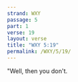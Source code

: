 ```yaml
---
strand: WXY
passage: 5
part: 1
verse: 19
layout: verse
title: "WXY 5:19"
permalink: /WXY/5/19/
---
```

"Well, then you don't.
